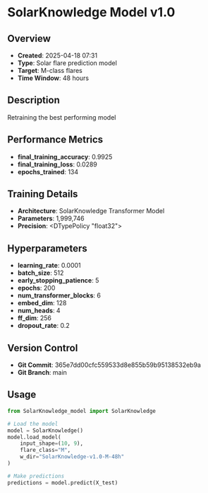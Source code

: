 # SolarKnowledge Model v1.0

## Overview
- **Created**: 2025-04-18 07:31
- **Type**: Solar flare prediction model
- **Target**: M-class flares
- **Time Window**: 48 hours

## Description
Retraining the best performing model

## Performance Metrics
- **final_training_accuracy**: 0.9925
- **final_training_loss**: 0.0289
- **epochs_trained**: 134


## Training Details
- **Architecture**: SolarKnowledge Transformer Model
- **Parameters**: 1,999,746
- **Precision**: <DTypePolicy "float32">

## Hyperparameters
- **learning_rate**: 0.0001
- **batch_size**: 512
- **early_stopping_patience**: 5
- **epochs**: 200
- **num_transformer_blocks**: 6
- **embed_dim**: 128
- **num_heads**: 4
- **ff_dim**: 256
- **dropout_rate**: 0.2

## Version Control
- **Git Commit**: 365e7dd00cfc559533d8e855b59b95138532eb9a
- **Git Branch**: main

## Usage
```python
from SolarKnowledge_model import SolarKnowledge

# Load the model
model = SolarKnowledge()
model.load_model(
    input_shape=(10, 9), 
    flare_class="M", 
    w_dir="SolarKnowledge-v1.0-M-48h"
)

# Make predictions
predictions = model.predict(X_test)
```
